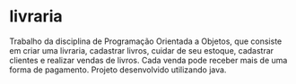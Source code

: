# livraria
Trabalho da disciplina de Programação Orientada a Objetos, que consiste em criar uma livraria, cadastrar livros, cuidar de seu estoque, cadastrar clientes e realizar vendas de livros. Cada venda pode receber mais de uma forma de pagamento. 
Projeto desenvolvido utilizando java.
